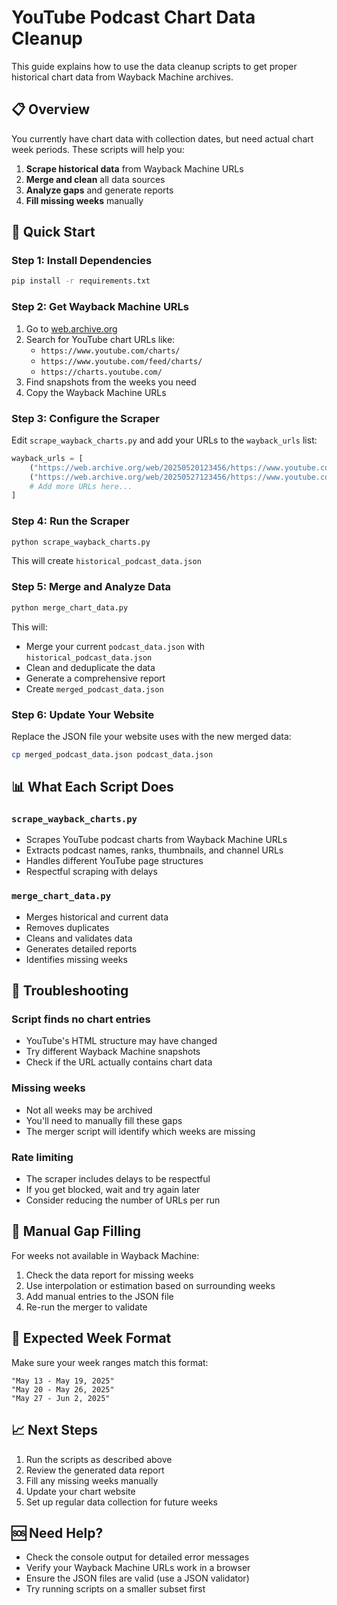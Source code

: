 # YouTube Podcast Chart Data Cleanup

This guide explains how to use the data cleanup scripts to get proper historical chart data from Wayback Machine archives.

## 📋 Overview

You currently have chart data with collection dates, but need actual chart week periods. These scripts will help you:

1. **Scrape historical data** from Wayback Machine URLs
2. **Merge and clean** all data sources
3. **Analyze gaps** and generate reports
4. **Fill missing weeks** manually

## 🚀 Quick Start

### Step 1: Install Dependencies

```bash
pip install -r requirements.txt
```

### Step 2: Get Wayback Machine URLs

1. Go to [web.archive.org](https://web.archive.org)
2. Search for YouTube chart URLs like:
   - `https://www.youtube.com/charts/`
   - `https://www.youtube.com/feed/charts/`
   - `https://charts.youtube.com/`
3. Find snapshots from the weeks you need
4. Copy the Wayback Machine URLs

### Step 3: Configure the Scraper

Edit `scrape_wayback_charts.py` and add your URLs to the `wayback_urls` list:

```python
wayback_urls = [
    ("https://web.archive.org/web/20250520123456/https://www.youtube.com/charts/", "May 13 - May 19, 2025"),
    ("https://web.archive.org/web/20250527123456/https://www.youtube.com/charts/", "May 20 - May 26, 2025"),
    # Add more URLs here...
]
```

### Step 4: Run the Scraper

```bash
python scrape_wayback_charts.py
```

This will create `historical_podcast_data.json`

### Step 5: Merge and Analyze Data

```bash
python merge_chart_data.py
```

This will:
- Merge your current `podcast_data.json` with `historical_podcast_data.json`
- Clean and deduplicate the data
- Generate a comprehensive report
- Create `merged_podcast_data.json`

### Step 6: Update Your Website

Replace the JSON file your website uses with the new merged data:

```bash
cp merged_podcast_data.json podcast_data.json
```

## 📊 What Each Script Does

### `scrape_wayback_charts.py`
- Scrapes YouTube podcast charts from Wayback Machine URLs
- Extracts podcast names, ranks, thumbnails, and channel URLs
- Handles different YouTube page structures
- Respectful scraping with delays

### `merge_chart_data.py`
- Merges historical and current data
- Removes duplicates
- Cleans and validates data
- Generates detailed reports
- Identifies missing weeks

## 🔧 Troubleshooting

### Script finds no chart entries
- YouTube's HTML structure may have changed
- Try different Wayback Machine snapshots
- Check if the URL actually contains chart data

### Missing weeks
- Not all weeks may be archived
- You'll need to manually fill these gaps
- The merger script will identify which weeks are missing

### Rate limiting
- The scraper includes delays to be respectful
- If you get blocked, wait and try again later
- Consider reducing the number of URLs per run

## 📅 Manual Gap Filling

For weeks not available in Wayback Machine:

1. Check the data report for missing weeks
2. Use interpolation or estimation based on surrounding weeks
3. Add manual entries to the JSON file
4. Re-run the merger to validate

## 🎯 Expected Week Format

Make sure your week ranges match this format:
```
"May 13 - May 19, 2025"
"May 20 - May 26, 2025"
"May 27 - Jun 2, 2025"
```

## 📈 Next Steps

1. Run the scripts as described above
2. Review the generated data report
3. Fill any missing weeks manually
4. Update your chart website
5. Set up regular data collection for future weeks

## 🆘 Need Help?

- Check the console output for detailed error messages
- Verify your Wayback Machine URLs work in a browser
- Ensure the JSON files are valid (use a JSON validator)
- Try running scripts on a smaller subset first 